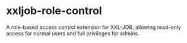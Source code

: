 # xxljob-role-control
A role-based access control extension for XXL-JOB, allowing read-only access for normal users and full privileges for admins.
